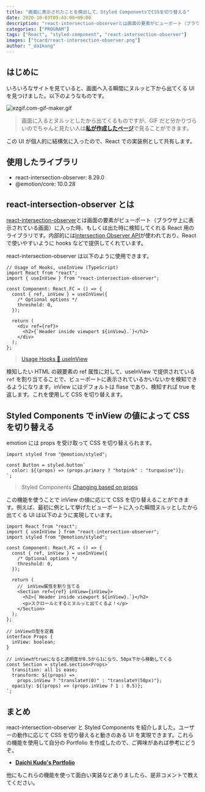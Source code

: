 ```yaml
---
title: "画面に表示されたことを検出して、Styled ComponentsでCSSを切り替える"
date: 2020-10-03T09:43:00+09:00
description: "react-intersection-observerとは画面の要素がビューポート（ブラウザ上に表示されている画面）に入った時、もしくは出た時に検知してくれる React 用のライブラリです。"
categories: ["PROGRAM"]
tags: ["React", "styled-component", "react-intersection-observer"]
images: ["tcard/react-intersection-observer.png"]
author: "_da1kong"
---
```


## はじめに

いろいろなサイトを見ていると、画面へ入る瞬間にヌルッと下から出てくる UI を見つけました。以下のようなものです。

![ezgif.com-gif-maker.gif](https://blog.da1chi.net/posts/react-intersection-observer.gif)

> 画面に入るとヌルッとしたから出てくるものですが、GIF だと分かりづらいのでちゃんと見たい人は[**私が作成したページ**](https://kudoa-portfolio.vercel.app/)で見ることができます。

この UI が個人的に結構気に入ったので、React での実装例として共有します。

## 使用したライブラリ

- react-intersection-observer: 8.29.0
- @emotion/core: 10.0.28

## react-intersection-observer とは

[react-intersection-observer](https://github.com/thebuilder/react-intersection-observer)とは画面の要素がビューポート（ブラウザ上に表示されている画面）に入った時、もしくは出た時に検知してくれる React 用のライブラリです。内部的には[Intersection Observer API](https://developer.mozilla.org/ja/docs/Web/API/Intersection_Observer_API)が使われており、React で使いやすいように hooks などで提供してくれています。

react-intersection-observer は以下のように使用できます。

```tsx
// Usage of Hooks, useInView (TypeScript)
import React from "react";
import { useInView } from "react-intersection-observer";

const Component: React.FC = () => {
  const { ref, inView } = useInView({
    /* Optional options */
    threshold: 0,
  });

  return (
    <div ref={ref}>
      <h2>{`Header inside viewport ${inView}.`}</h2>
    </div>
  );
};
```

> [Usage Hooks 🎣 useInView](https://github.com/thebuilder/react-intersection-observer)

検知したい HTML の親要素の ref 属性に対して、useInView で提供されている `ref` を割り当てることで、ビューポートに表示されているかいないかを検知できるようになります。inView にはデフォルトは flase であり、検知すれば true を返します。これを使用して CSS を切り替えます。

## Styled Components で inView の値によって CSS を切り替える

emotion には props を受け取って CSS を切り替えられます。

```tsx
import styled from "@emotion/styled";

const Button = styled.button`
  color: ${(props) => (props.primary ? "hotpink" : "turquoise")};
`;
```

> Styled Components [Changing based on props](https://emotion.sh/docs/styled)

この機能を使うことで inView の値に応じて CSS を切り替えることができます。例えば、最初に例として挙げたビューポートに入った瞬間ヌルッとしたから出てくる UI は以下のように実現しています。

```tsx
import React from "react";
import { useInView } from "react-intersection-observer";
import styled from "@emotion/styled";

const Component: React.FC = () => {
  const { ref, inView } = useInView({
    /* Optional options */
    threshold: 0,
  });

  return (
    //　inView属性を割り当てる
    <Section ref={ref} inView={inView}>
      <h2>{`Header inside viewport ${inView}.`}</h2>
      <p>スクロールとするとヌルッと出てくるよ！</p>
    </Section>
  );
};

// inViewの型を定義
interface Props {
  inView: boolean;
}

// inViewがtrueになると透明度が0.5から1になり、50px下から移動してくる
const Section = styled.section<Props>`
  transition: all 1s ease;
  transform: ${(props) =>
    props.inView ? "translateY(0)" : "translateY(50px)"};
  opacity: ${(props) => (props.inView ? 1 : 0.5)};
`;
```

## まとめ

react-intersection-observer と Styled Components を紹介しました。ユーザーの動作に応じて CSS を切り替えると動きのある UI を実現できます。これらの機能を使用して自分の Portfolio を作成したので、ご興味があれば参考にどうぞ。

- [**Daichi Kudo's Portfolio**](https://kudoa-portfolio.vercel.app/)

他にもこれらの機能を使って面白い実装などありましたら、是非コメントで教えてください。

